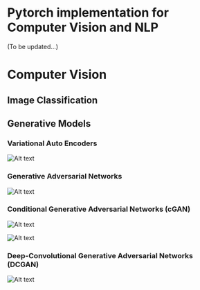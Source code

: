 Pytorch implementation for Computer Vision and NLP
===================================================

(To be updated...)

# Computer Vision

## Image Classification

## Generative Models

### Variational Auto Encoders

![Alt text](https://github.com/leebebeto/pytorch-implementation/blob/master/Computer-Vision/generative-model/VAE/result.gif)

### Generative Adversarial Networks

![Alt text](https://github.com/leebebeto/pytorch-implementation/blob/master/Computer-Vision/generative-model/GAN/result.gif)


### Conditional Generative Adversarial Networks (cGAN)

![Alt text](https://github.com/leebebeto/pytorch-implementation/blob/master/Computer-Vision/generative-model/CGAN/result.gif)

![Alt text](https://github.com/leebebeto/pytorch-implementation/blob/master/Computer-Vision/generative-model/CGAN/final-test-image.png)

### Deep-Convolutional Generative Adversarial Networks (DCGAN)

![Alt text](https://github.com/leebebeto/pytorch-implementation/blob/master/Computer-Vision/generative-model/DCGAN/result.gif)

